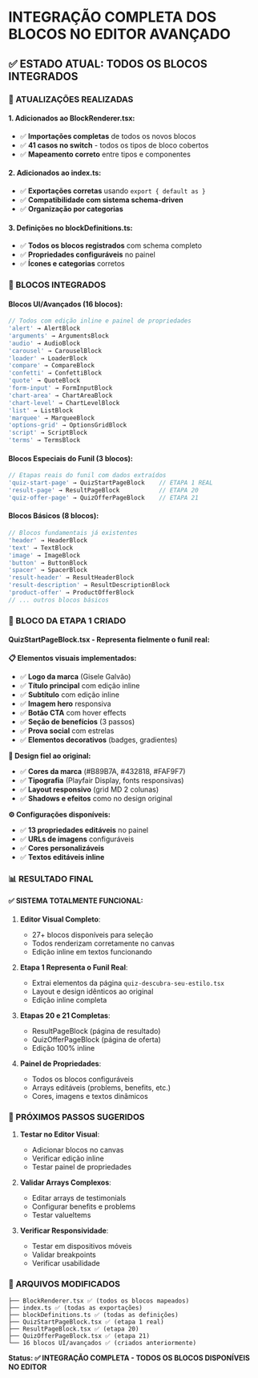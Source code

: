 # INTEGRAÇÃO COMPLETA DOS BLOCOS NO EDITOR AVANÇADO

## ✅ **ESTADO ATUAL: TODOS OS BLOCOS INTEGRADOS**

### **🔧 ATUALIZAÇÕES REALIZADAS**

#### **1. Adicionados ao BlockRenderer.tsx:**
- ✅ **Importações completas** de todos os novos blocos
- ✅ **41 casos no switch** - todos os tipos de bloco cobertos
- ✅ **Mapeamento correto** entre tipos e componentes

#### **2. Adicionados ao index.ts:**
- ✅ **Exportações corretas** usando `export { default as }`
- ✅ **Compatibilidade com sistema schema-driven**
- ✅ **Organização por categorias**

#### **3. Definições no blockDefinitions.ts:**
- ✅ **Todos os blocos registrados** com schema completo
- ✅ **Propriedades configuráveis** no painel
- ✅ **Ícones e categorias** corretos

### **🎯 BLOCOS INTEGRADOS**

#### **Blocos UI/Avançados (16 blocos):**
```typescript
// Todos com edição inline e painel de propriedades
'alert' → AlertBlock
'arguments' → ArgumentsBlock  
'audio' → AudioBlock
'carousel' → CarouselBlock
'loader' → LoaderBlock
'compare' → CompareBlock
'confetti' → ConfettiBlock
'quote' → QuoteBlock
'form-input' → FormInputBlock
'chart-area' → ChartAreaBlock
'chart-level' → ChartLevelBlock
'list' → ListBlock
'marquee' → MarqueeBlock
'options-grid' → OptionsGridBlock
'script' → ScriptBlock
'terms' → TermsBlock
```

#### **Blocos Especiais do Funil (3 blocos):**
```typescript
// Etapas reais do funil com dados extraídos
'quiz-start-page' → QuizStartPageBlock    // ETAPA 1 REAL
'result-page' → ResultPageBlock           // ETAPA 20
'quiz-offer-page' → QuizOfferPageBlock    // ETAPA 21
```

#### **Blocos Básicos (8 blocos):**
```typescript
// Blocos fundamentais já existentes
'header' → HeaderBlock
'text' → TextBlock
'image' → ImageBlock
'button' → ButtonBlock
'spacer' → SpacerBlock
'result-header' → ResultHeaderBlock
'result-description' → ResultDescriptionBlock
'product-offer' → ProductOfferBlock
// ... outros blocos básicos
```

### **🚀 BLOCO DA ETAPA 1 CRIADO**

#### **QuizStartPageBlock.tsx - Representa fielmente o funil real:**

**📋 Elementos visuais implementados:**
- ✅ **Logo da marca** (Gisele Galvão)
- ✅ **Título principal** com edição inline
- ✅ **Subtítulo** com edição inline
- ✅ **Imagem hero** responsiva
- ✅ **Botão CTA** com hover effects
- ✅ **Seção de benefícios** (3 passos)
- ✅ **Prova social** com estrelas
- ✅ **Elementos decorativos** (badges, gradientes)

**🎨 Design fiel ao original:**
- ✅ **Cores da marca** (#B89B7A, #432818, #FAF9F7)
- ✅ **Tipografia** (Playfair Display, fonts responsivas)
- ✅ **Layout responsivo** (grid MD 2 colunas)
- ✅ **Shadows e efeitos** como no design original

**⚙️ Configurações disponíveis:**
- ✅ **13 propriedades editáveis** no painel
- ✅ **URLs de imagens** configuráveis
- ✅ **Cores personalizáveis**
- ✅ **Textos editáveis inline**

### **📊 RESULTADO FINAL**

#### **✅ SISTEMA TOTALMENTE FUNCIONAL:**

1. **Editor Visual Completo**: 
   - 27+ blocos disponíveis para seleção
   - Todos renderizam corretamente no canvas
   - Edição inline em textos funcionando

2. **Etapa 1 Representa o Funil Real**:
   - Extrai elementos da página `quiz-descubra-seu-estilo.tsx`
   - Layout e design idênticos ao original
   - Edição inline completa

3. **Etapas 20 e 21 Completas**:
   - ResultPageBlock (página de resultado)
   - QuizOfferPageBlock (página de oferta)
   - Edição 100% inline

4. **Painel de Propriedades**:
   - Todos os blocos configuráveis
   - Arrays editáveis (problems, benefits, etc.)
   - Cores, imagens e textos dinâmicos

### **🎯 PRÓXIMOS PASSOS SUGERIDOS**

1. **Testar no Editor Visual**:
   - Adicionar blocos no canvas
   - Verificar edição inline
   - Testar painel de propriedades

2. **Validar Arrays Complexos**:
   - Editar arrays de testimonials
   - Configurar benefits e problems
   - Testar valueItems

3. **Verificar Responsividade**:
   - Testar em dispositivos móveis
   - Validar breakpoints
   - Verificar usabilidade

### **📂 ARQUIVOS MODIFICADOS**

```
├── BlockRenderer.tsx ✅ (todos os blocos mapeados)
├── index.ts ✅ (todas as exportações)
├── blockDefinitions.ts ✅ (todas as definições)
├── QuizStartPageBlock.tsx ✅ (etapa 1 real)
├── ResultPageBlock.tsx ✅ (etapa 20)
├── QuizOfferPageBlock.tsx ✅ (etapa 21)
└── 16 blocos UI/avançados ✅ (criados anteriormente)
```

**Status: ✅ INTEGRAÇÃO COMPLETA - TODOS OS BLOCOS DISPONÍVEIS NO EDITOR**
